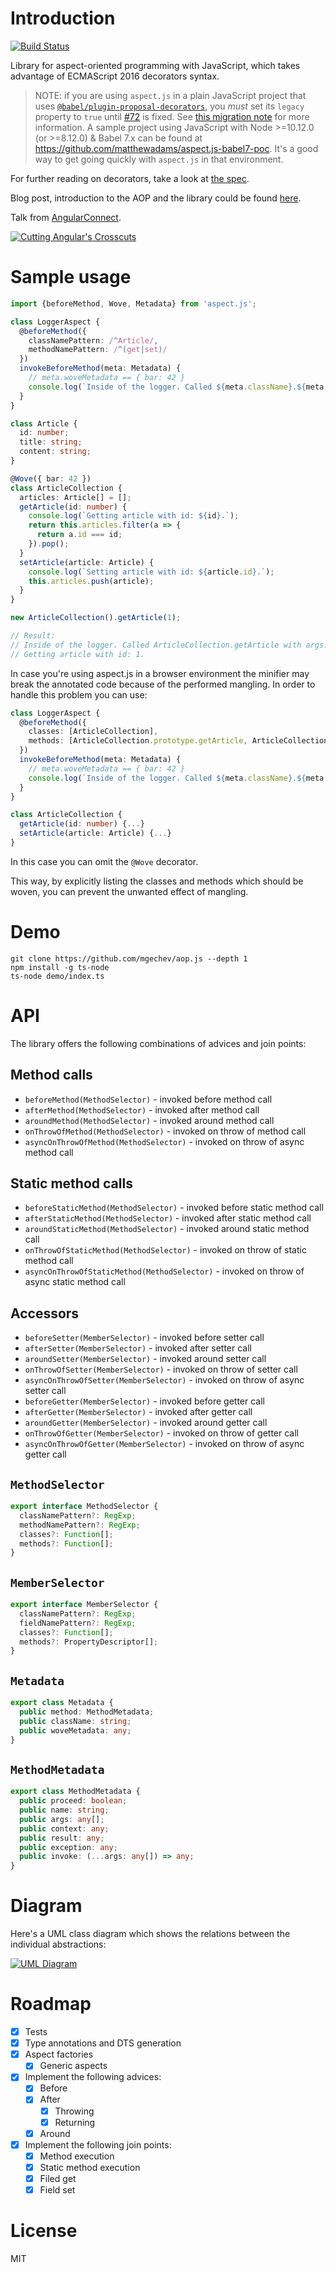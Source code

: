 # Introduction

[![Build Status](https://travis-ci.org/mgechev/aspect.js.svg?branch=master)](https://travis-ci.org/mgechev/aspect.js)


Library for aspect-oriented programming with JavaScript, which takes advantage of ECMAScript 2016 decorators syntax.

> NOTE: if you are using `aspect.js` in a plain JavaScript project that uses [`@babel/plugin-proposal-decorators`](https://www.npmjs.com/package/@babel/plugin-proposal-decorators), you _must_ set its `legacy` property to `true` until [#72](https://github.com/mgechev/aspect.js/issues/72) is fixed.
See [this migration note](https://babeljs.io/docs/en/v7-migration#babel-plugin-proposal-decorators) for more information.
A sample project using JavaScript with Node >=10.12.0 (or >=8.12.0) & Babel 7.x can be found at https://github.com/matthewadams/aspect.js-babel7-poc.
It's a good way to get going quickly with `aspect.js` in that environment.

For further reading on decorators, take a look at [the spec](https://github.com/wycats/javascript-decorators).

Blog post, introduction to the AOP and the library could be found [here](http://blog.mgechev.com/2015/07/29/aspect-oriented-programming-javascript-aop-js).

Talk from [AngularConnect](https://www.youtube.com/watch?v=C6e6-31HD5A).

[![Cutting Angular's Crosscuts](https://github.com/mgechev/aspect.js/blob/master/assets/aspectjs.png?raw=true)](https://www.youtube.com/watch?v=C6e6-31HD5A)

# Sample usage

```ts
import {beforeMethod, Wove, Metadata} from 'aspect.js';

class LoggerAspect {
  @beforeMethod({
    classNamePattern: /^Article/,
    methodNamePattern: /^(get|set)/
  })
  invokeBeforeMethod(meta: Metadata) {
    // meta.woveMetadata == { bar: 42 }
    console.log(`Inside of the logger. Called ${meta.className}.${meta.method.name} with args: ${meta.method.args.join(', ')}.`);
  }
}

class Article {
  id: number;
  title: string;
  content: string;
}

@Wove({ bar: 42 })
class ArticleCollection {
  articles: Article[] = [];
  getArticle(id: number) {
    console.log(`Getting article with id: ${id}.`);
    return this.articles.filter(a => {
      return a.id === id;
    }).pop();
  }
  setArticle(article: Article) {
    console.log(`Setting article with id: ${article.id}.`);
    this.articles.push(article);
  }
}

new ArticleCollection().getArticle(1);

// Result:
// Inside of the logger. Called ArticleCollection.getArticle with args: 1.
// Getting article with id: 1.
```

In case you're using aspect.js in a browser environment the minifier may break the annotated code because of the performed mangling. In order to handle this problem you can use:

```ts
class LoggerAspect {
  @beforeMethod({
    classes: [ArticleCollection],
    methods: [ArticleCollection.prototype.getArticle, ArticleCollection.prototype.setArticle]
  })
  invokeBeforeMethod(meta: Metadata) {
    // meta.woveMetadata == { bar: 42 }
    console.log(`Inside of the logger. Called ${meta.className}.${meta.method.name} with args: ${meta.method.args.join(', ')}.`);
  }
}

class ArticleCollection {
  getArticle(id: number) {...}
  setArticle(article: Article) {...}
}
```

In this case you can omit the `@Wove` decorator.

This way, by explicitly listing the classes and methods which should be woven, you can prevent the unwanted effect of mangling.

# Demo

```
git clone https://github.com/mgechev/aop.js --depth 1
npm install -g ts-node
ts-node demo/index.ts
```

# API

The library offers the following combinations of advices and join points:

## Method calls

- `beforeMethod(MethodSelector)` - invoked before method call
- `afterMethod(MethodSelector)` - invoked after method call
- `aroundMethod(MethodSelector)` - invoked around method call
- `onThrowOfMethod(MethodSelector)` - invoked on throw of method call
- `asyncOnThrowOfMethod(MethodSelector)` - invoked on throw of async method call

## Static method calls

- `beforeStaticMethod(MethodSelector)` - invoked before static method call
- `afterStaticMethod(MethodSelector)` - invoked after static method call
- `aroundStaticMethod(MethodSelector)` - invoked around static method call
- `onThrowOfStaticMethod(MethodSelector)` - invoked on throw of static method call
- `asyncOnThrowOfStaticMethod(MethodSelector)` - invoked on throw of async static method call

## Accessors

- `beforeSetter(MemberSelector)` - invoked before setter call
- `afterSetter(MemberSelector)` - invoked after setter call
- `aroundSetter(MemberSelector)` - invoked around setter call
- `onThrowOfSetter(MemberSelector)` - invoked on throw of setter call
- `asyncOnThrowOfSetter(MemberSelector)` - invoked on throw of async setter call
- `beforeGetter(MemberSelector)` - invoked before getter call
- `afterGetter(MemberSelector)` - invoked after getter call
- `aroundGetter(MemberSelector)` - invoked around getter call
- `onThrowOfGetter(MemberSelector)` - invoked on throw of getter call
- `asyncOnThrowOfGetter(MemberSelector)` - invoked on throw of async getter call

## `MethodSelector`

```ts
export interface MethodSelector {
  classNamePattern?: RegExp;
  methodNamePattern?: RegExp;
  classes?: Function[];
  methods?: Function[];
}
```

## `MemberSelector`

```ts
export interface MemberSelector {
  classNamePattern?: RegExp;
  fieldNamePattern?: RegExp;
  classes?: Function[];
  methods?: PropertyDescriptor[];
}
```

## `Metadata`

```ts
export class Metadata {
  public method: MethodMetadata;
  public className: string;
  public woveMetadata: any;
}
```

## `MethodMetadata`

```ts
export class MethodMetadata {
  public proceed: boolean;
  public name: string;
  public args: any[];
  public context: any;
  public result: any;
  public exception: any;
  public invoke: (...args: any[]) => any;
}
```

# Diagram

Here's a UML class diagram which shows the relations between the individual abstractions:

[![UML Diagram](https://github.com/mgechev/aspect.js/blob/master/assets/diagram.png?raw=true)](https://github.com/mgechev/aspect.js/blob/master/assets/diagram.png?raw=true)

# Roadmap

- [x] Tests
- [x] Type annotations and DTS generation
- [x] Aspect factories
  - [x] Generic aspects
- [x] Implement the following advices:
  - [x] Before
  - [x] After
    - [x] Throwing
    - [x] Returning
  - [x] Around
- [x] Implement the following join points:
  - [x] Method execution
  - [x] Static method execution
  - [x] Filed get
  - [x] Field set

# License

MIT
